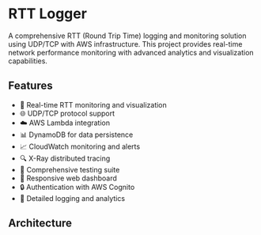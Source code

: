 # RTT Logger

A comprehensive RTT (Round Trip Time) logging and monitoring solution using UDP/TCP with AWS infrastructure. This project provides real-time network performance monitoring with advanced analytics and visualization capabilities.

## Features

- 🚀 Real-time RTT monitoring and visualization
- 🌐 UDP/TCP protocol support
- ☁️ AWS Lambda integration
- 📊 DynamoDB for data persistence
- 📈 CloudWatch monitoring and alerts
- 🔍 X-Ray distributed tracing
- 🧪 Comprehensive testing suite
- 📱 Responsive web dashboard
- 🔒 Authentication with AWS Cognito
- 📝 Detailed logging and analytics

## Architecture
